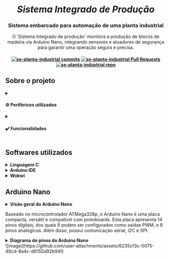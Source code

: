 <h1 align="center"><i>Sistema Integrado de Produção</i></h1>

<h3 align="center">Sistema embarcado para automação de uma planta industrial</h3>

<p align="center">O 'Sistema Integrado de produção' monitora a produção de blocos de madeira via Arduino Nano, integrando sensores e atuadores
de segurança para garantir uma operação segura e precisa.</p>

<h4 align="center">
<a href="https://github.com/camilaqPereira/se-planta-industrial/commits"> <img alt="se-planta-industrial commits" 
										  src="https://img.shields.io/github/last-commit/camilaqPereira/se-planta-industrial"></a>
<a href="https://github.com/camilaqPereira/se-planta-industrial/pulls"> <img alt="se-planta-industrial Pull Requests" 
										  src="https://img.shields.io/github/issues-pr/camilaqPereira/se-planta-industrial">
</a>
<a href="https://github.com/camilaqPereira/se-planta-industrial"><img alt="se-planta-industrial repo" 
								   src="https://img.shields.io/github/created-at/camilaqPereira/se-planta-industrial">
</a>
</h4>

## Sobre o projeto

<details>
  <summary>
    <h4> ⚙️ Periféricos utilizados </h4>  
</summary>
  
- 2 potênciometros de 10K;
- 2 _pushbuttons_;
- 1 sensor de temperatura LM35;
- 1 buzzer passivo
- 1 LED verde;
- 1 LED vermelho;
- 1 sensor de inclinação SW-520D;
- 1 servo motor;
- 2 motores CC;
- 2 displays de 7 segmentos;
- 1 LDR;
- 1 sensor ultrassônico HC-SR04;

</details>
<details>
  <summary> 
    <h4> ✔️ Funcionalidades </h4></summary>

  #### Supervisor
  - Botão de parada: interrupção e/ou retomada da produção a qualquer momento;
  - Controle da velocidade dos motores por meio de potenciômetros;
  - (**NÃO FUNCIONAL**) Atualização periódica do status da produção via monitor serial: a cada 3 segundos, as seguintes informações são exibidas no monitor
      - Status do Sensor de Temperatura
      - Status do Sensor de Inclinação
      - Status do Sensor de Presença
      - Status do Nível Tanque de Óleo
      - Status da produção
      - Velocidade dos motores
      - Quantidade de blocos cortados
  
  #### Chão de fábrica
  - Botão de parada: interrupção e/ou retomada da produção a qualquer momento;
  - Corte de blocos de madeira no tamanho 10cm x 25cm;
  - Contagem da quantidade de blocos cortados (**NÃO FUNCIONAL**);
  - Monitoramento da temperatura do sistema: faixa de operação 10°C a 40°C;
  - Monitoramento da orientação da madeira;
  - Monitoramento da prensença humana em torno da esteira;
  - Monitoramento do nível de óleo no tanque;
  - Notificação no monitor serial em caso de erros;
  - Notificação do supervisor via I2C em caso de erro.

  A descrição completa dos requisitos funcionais do sistema pode ser encontrada [aqui]().
</details>


## Softwares utilizados
<details><summary><b>Linguagem C</b></summary>

### Linguagem C

É uma linguagem de programação de propósito geral que combina abstrações e controles de baixo nível sobre o hardware resultando em ganho de eficiência. O software criado em 1970 por 
Dennis Ritchie é estreitamente associada ao sistema operacional UNIX, uma vez que as versões desse sistema foram escritas em linguagem C. Além disso, a sintaxe simples e a alta 
portabilidade desta linguagem entre dispositivos contribui para seu amplo uso em sistemas embarcados de recursos limitados.

</details>

<details><summary><b>Arduino IDE</b></summary>

### Arduino IDE
O [Arduino IDE](https://docs.arduino.cc/software/ide/) é um software de código aberto destinado a implementação, compilação e _upload_ de códigos em placas Arduino. Esta plataforma disponibiliza uma ampla
biblioteca de funções pré-definidas que simplificam o desenvolvimento de projetos, tornando-o ideal para iniciantes e desenvolvedores experientes experientes.
</details>

<details><summary><b>Wokwi</b></summary>

### Wokwi
O [Wokwi](https://wokwi.com/) é um simulador de eletrônica online que permite projetar, testar e depurar projetos de hardware e software em um ambiente virtual. Este simulador disponiliza
placas populares como Raspberry Pi Pico/W, Arduino e ESP32, além componentes eletrônicos e recursos avançados como analisador lógico e simulação de Wifi.

</details>

## Arduino Nano

<details><summary><b>Visão geral do Arduino Nano</b></summary></details>

Baseado no microcontrolador ATMega328p, o Arduino Nano é uma placa compacta, versátil e compatível com protoboards. Esta placa apresenta 14 pinos digitais, dos quais 6 podem ser 
configurados como saídas PWM, e 8 pinos analógicos. Além disso, possui comunicação serial, I2C e SPI.

</details>

<details><summary><b>Diagrama de pinos do Arduino Nano</b></summary></details>
![image](https://github.com/user-attachments/assets/6235cf3c-0075-49cd-8a4c-d6155d92b94f)
